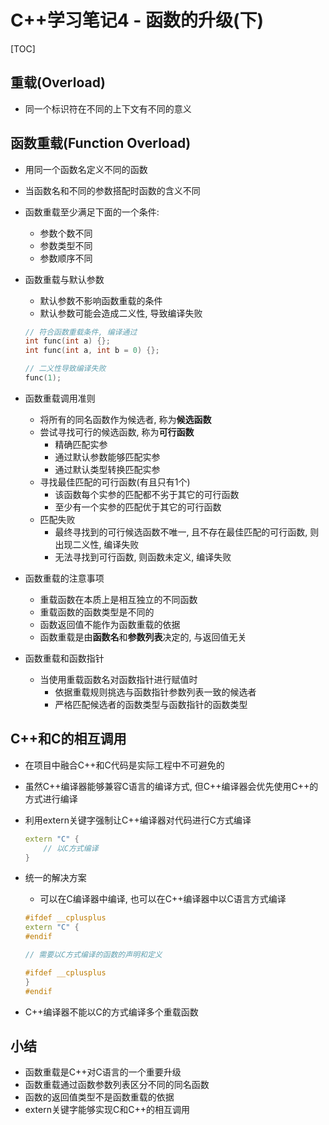 # C++学习笔记4 - 函数的升级(下)

[TOC]

## 重载(Overload)
* 同一个标识符在不同的上下文有不同的意义

## 函数重载(Function Overload)
* 用同一个函数名定义不同的函数
* 当函数名和不同的参数搭配时函数的含义不同
* 函数重载至少满足下面的一个条件:
    * 参数个数不同
    * 参数类型不同
    * 参数顺序不同
* 函数重载与默认参数
    * 默认参数不影响函数重载的条件
    * 默认参数可能会造成二义性, 导致编译失败

    ```c++
    // 符合函数重载条件, 编译通过
    int func(int a) {};
    int func(int a, int b = 0) {};

    // 二义性导致编译失败
    func(1);
    ```

* 函数重载调用准则
    * 将所有的同名函数作为候选者, 称为**候选函数**
    * 尝试寻找可行的候选函数, 称为**可行函数**
        * 精确匹配实参
        * 通过默认参数能够匹配实参
        * 通过默认类型转换匹配实参
    * 寻找最佳匹配的可行函数(有且只有1个)
        * 该函数每个实参的匹配都不劣于其它的可行函数
        * 至少有一个实参的匹配优于其它的可行函数
    * 匹配失败
        * 最终寻找到的可行候选函数不唯一, 且不存在最佳匹配的可行函数, 则出现二义性, 编译失败
        * 无法寻找到可行函数, 则函数未定义, 编译失败

* 函数重载的注意事项
    * 重载函数在本质上是相互独立的不同函数
    * 重载函数的函数类型是不同的
    * 函数返回值不能作为函数重载的依据
    * 函数重载是由**函数名**和**参数列表**决定的, 与返回值无关

* 函数重载和函数指针
    * 当使用重载函数名对函数指针进行赋值时
        * 依据重载规则挑选与函数指针参数列表一致的候选者
        * 严格匹配候选者的函数类型与函数指针的函数类型

## C++和C的相互调用
* 在项目中融合C++和C代码是实际工程中不可避免的
* 虽然C++编译器能够兼容C语言的编译方式, 但C++编译器会优先使用C++的方式进行编译
* 利用extern关键字强制让C++编译器对代码进行C方式编译

    ```c++
    extern "C" {
        // 以C方式编译
    }
    ```

* 统一的解决方案
    * 可以在C编译器中编译, 也可以在C++编译器中以C语言方式编译

    ```c++
    #ifdef __cplusplus
    extern "C" {
    #endif

    // 需要以C方式编译的函数的声明和定义

    #ifdef __cplusplus
    }
    #endif
    ```

* C++编译器不能以C的方式编译多个重载函数

## 小结
* 函数重载是C++对C语言的一个重要升级
* 函数重载通过函数参数列表区分不同的同名函数
* 函数的返回值类型不是函数重载的依据
* extern关键字能够实现C和C++的相互调用

